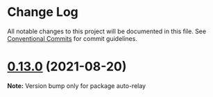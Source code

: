 # Change Log

All notable changes to this project will be documented in this file.
See [Conventional Commits](https://conventionalcommits.org) for commit guidelines.

# [0.13.0](https://github.com/wemaintain/auto-relay/compare/v0.12.9...v0.13.0) (2021-08-20)

**Note:** Version bump only for package auto-relay
